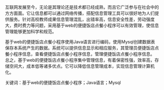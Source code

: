 互联网发展至今，无论是其理论还是技术都已经成熟，而且它广泛参与在社会中的方方面面。它让信息都可以通过网络传播，搭配信息管理工具可以很好地为人们提供服务。针对高校教师成果信息管理混乱，出错率高，信息安全性差，劳动强度大，费时费力等问题，采用基于web的便捷饭店点餐小程序可以有效管理，使信息管理能够更加科学和规范。

基于web的便捷饭店点餐小程序使用Java语言进行编码，使用Mysql创建数据表保存本系统产生的数据。系统可以提供信息显示和相应服务，其管理员便捷饭店点餐小程序信息，查看便捷饭店点餐小程序信息，管理便捷饭店点餐小程序信息。
总之，基于web的便捷饭店点餐小程序集中管理信息，有着保密性强，效率高，存储空间大，成本低等诸多优点。它可以降低信息管理成本，实现信息管理计算机化。

关键词：基于web的便捷饭店点餐小程序；Java语言；Mysql
